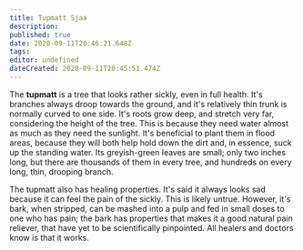 ```yaml
---
title: Tupmatt Sjaa
description: 
published: true
date: 2020-09-11T20:46:21.648Z
tags: 
editor: undefined
dateCreated: 2020-09-11T20:45:51.474Z
---
```


The **tupmatt** is a tree that looks rather sickly, even in full health. It's branches always droop towards the ground, and it's relatively thin trunk is normally curved to one side. It's roots grow deep, and stretch very far, considering the height of the tree. This is because they need water almost as much as they need the sunlight. It's beneficial to plant them in flood areas, because they will both help hold down the dirt and, in essence, suck up the standing water. Its greyish-green leaves are small; only two inches long, but there are thousands of them in every tree, and hundreds on every long, thin, drooping branch.

The tupmatt also has healing properties. It's said it always looks sad because it can feel the pain of the sickly. This is likely untrue. However, it's bark, when stripped, can be mashed into a pulp and fed in small doses to one who has pain; the bark has properties that makes it a good natural pain reliever, that have yet to be scientifically pinpointed. All healers and doctors know is that it works.